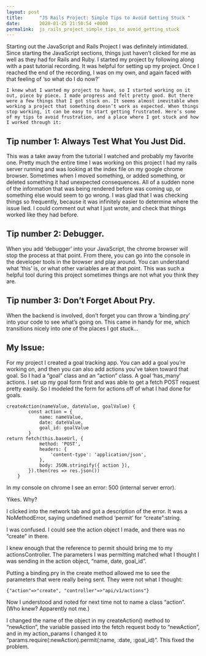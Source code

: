 ```yaml
---
layout: post
title:      "JS Rails Project: Simple Tips to Avoid Getting Stuck "
date:       2020-01-25 21:50:54 +0000
permalink:  js_rails_project_simple_tips_to_avoid_getting_stuck
---
```



Starting out the JavaScript and Rails Project I was definitely intimidated. Since starting the JavaScript sections, things just haven’t clicked for me as well as they had for Rails and Ruby. I started my project by following along with a past tutorial recording. It was helpful for setting up my project. Once I reached the end of the recording, I was on my own, and again faced with that feeling of ‘so what do I do now?’ 

	I knew what I wanted my project to have, so I started working on it out, piece by piece. I made progress and felt pretty good. But there were a few things that I got stuck on. It seems almost inevitable when working a project that something doesn’t work as expected. When things stop working, it can be easy to start getting frustrated. Here’s some of my tips to avoid frustration, and a place where I got stuck and how I worked through it:

## Tip number 1: Always Test What You Just Did. 
This was a take away from the tutorial I watched and probably my favorite one. Pretty much the entire time I was working on this project I had my rails server running and was looking at the index file on my google chrome browser. Sometimes when I moved something, or added something, or deleted something it had unexpected consequences. All of a sudden none of the information that was being rendered before was coming up, or something else would seem to go wrong. I was glad that I was checking things so frequently, because it was infinitely easier to determine where the issue lied. I could comment out what I just wrote, and check that things worked like they had before. 

## Tip number 2: Debugger.
When you add ‘debugger’ into your JavaScript, the chrome browser will stop the process at that point. From there, you can go into the console in the developer tools in the browser and play around. You can understand what ‘this’ is, or what other variables are at that point. This was such a helpful tool during this project sometimes things are not what you think they are. 

## Tip number 3: Don’t Forget About Pry.
When the backend is involved, don’t forget you can throw a ‘binding.pry’ into your code to see what’s going on. This came in handy for me, which transitions nicely into one of the places I got stuck…


## My Issue: 
For my project I created a goal tracking app. You can add a goal you’re working on, and then you can also add actions you’ve taken toward that goal. So I had a “goal” class and an “action” class. A goal ‘has_many’ actions. I set up my goal form first and was able to get a fetch POST request pretty easily. So I modeled the form for actions off of what I had done for goals. 

```
createAction(nameValue, dateValue, goalValue) {
        const action = {
            name: nameValue,
            date: dateValue,
            goal_id: goalValue
        }
return fetch(this.baseUrl, {
            method: 'POST',
            headers: {
                'content-type': 'application/json',
            },
            body: JSON.stringify({ action }),
        }).then(res => res.json())
    }

```

In my console on chrome I see an error: 
500 (internal server error).

Yikes. Why? 

I clicked into the network tab and got a description of the error. It was a NoMethodError, saying  undefined method ‘permit’ for “create”:string. 

I was confused. I could see the action object I made, and there was no “create” in there.

I knew enough that the reference to permit should bring me to my actionsController. The parameters I was permitting matched what I thought I was sending in the action object, “name, date, goal_id”. 

Putting a binding.pry in the create method allowed me to see the parameters that were really being sent. They were not what I thought: 

```
{"action"=>"create", "controller"=>"api/v1/actions"}
```

Now I understood and noted for next time not to name a class “action”. (Who knew? Apparently not me.)

I changed the name of the object in my createAction() method to “newAction”, the variable passed into the fetch request body to “newAction”, and in my action_params I changed it to “params.require(:newAction).permit(:name, :date, :goal_id)”. This fixed the problem.  

